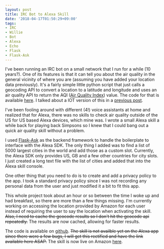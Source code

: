 ```yaml
---
layout: post
title: IRC Bot to Alexa Skill
date: '2018-04-17T01:50:29+09:00'
tags:
- IRC
- Willie
- Bot
- Alexa
- Echo
- Flask
- Flask-Ask
---
```

I've been running an IRC bot on a small network that I run for a while (10 years?). One of its features is that it can tell you about the air quality in the general vicinity of where you are (assuming you have added your location data previously). It's a fairly simple little python script that just calls a geocoding API to convert a location to a latitude and longitude and uses an air quality API to return the AQI ([Air Quality Index](https://en.wikipedia.org/wiki/Air_quality_index)) value. The code for that is available [here](https://github.com/jinpark/phenny-modules/blob/master/air-quality.py). I talked about a IOT version of this in a [previous post](https://www.jinpark.net/blog/2017/05/Quick-Particle-Project-to-Display-Air-Quality-at-a-Glance).

I've been fooling around with different (4!) voice assistants at home and realized that for Alexa, there was no skills to check air quality outside of the US for US based Alexa devices, which mine was. I wrote a small Alexa skill a while back for playing back Simpsons so I knew that I could bang out a quick air quality skill without a problem.

I used [Flask-Ask](https://github.com/johnwheeler/flask-ask) as the backend framework to handle the boilerplate to interface with the Alexa SDK. The only thing I added was to find a list of 5000 largest cities in the world and add those as a custom slot. Currently, the Alexa SDK only provides US, GB and a few other countries for city slots. I just created a long text file with the list of cities and added that into the Alexa skill console.

One other thing that you need to do is to create and add a privacy policy to the app. I took a standard privacy policy since I was not recording any personal data from the user and just modified it a bit to fit this app.

This whole project took about an hour or so between the time I woke up and had breakfast, so there are more than a few things missing. I'm currently working on accessing the location provided by Amazon for each user instead of requiring the user to say the location when activating the skill. ~~Also, I need to cache the geocode results so I don't hit the geocode api repeatedly.~~ The results are now cached, allowing for faster results.

The code is available on [github](https://github.com/jinpark/airquality-alexa). ~~The skill is not availble yet on the Alexa app since there were a few bugs, I will get this rectified and have the link available here ASAP.~~ The skill is now live on Amazon [here](https://www.amazon.com/dp/B07BY8M8QS/).

